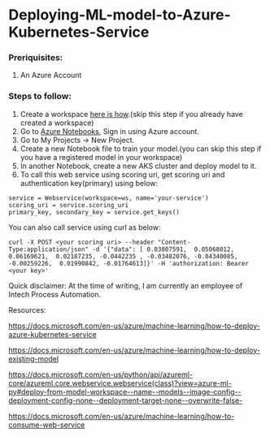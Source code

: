# Deploying-ML-model-to-Azure-Kubernetes-Service

### Preriquisites:
1. An Azure Account

### Steps to follow:
1. Create a workspace [here is how](https://docs.microsoft.com/en-us/azure/machine-learning/how-to-manage-workspace#create-a-workspace).(skip this step if you already have created a workspace)
2. Go to [Azure Notebooks](https://notebooks.azure.com), Sign in using Azure account.
3. Go to My Projects -> New Project.
4. Create a new Notebook file to train your model.(you can skip this step if you have a registered model in your workspace)
5. In another Notebook, create a new AKS cluster and deploy model to it.
6. To call this web service using scoring uri, get scoring uri and authentication key(primary) using below:
```
service = Webservice(workspace=ws, name='your-service')
scoring_uri = service.scoring_uri
primary_key, secondary_key = service.get_keys()
```
You can also call service using curl as below:
```
curl -X POST <your scoring uri> --header "Content-Type:application/json" -d '{"data": [ 0.03807591,  0.05068012,  0.06169621,  0.02187235, -0.0442235 , -0.03482076, -0.04340085, -0.00259226,  0.01990842, -0.01764613]}' -H 'authorization: Bearer <your key>'
```

Quick disclaimer: At the time of writing, I am currently an employee of Intech Process Automation.

Resources:

https://docs.microsoft.com/en-us/azure/machine-learning/how-to-deploy-azure-kubernetes-service

https://docs.microsoft.com/en-us/azure/machine-learning/how-to-deploy-existing-model

https://docs.microsoft.com/en-us/python/api/azureml-core/azureml.core.webservice.webservice(class)?view=azure-ml-py#deploy-from-model-workspace--name--models--image-config--deployment-config-none--deployment-target-none--overwrite-false-

https://docs.microsoft.com/en-us/azure/machine-learning/how-to-consume-web-service
